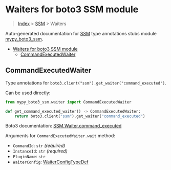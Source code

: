 # Waiters for boto3 SSM module

> [Index](..) > [SSM](.) > Waiters

Auto-generated documentation for
[SSM](https://boto3.amazonaws.com/v1/documentation/api/1.17.75/reference/services/ssm.html#SSM)
type annotations stubs module
[mypy_boto3_ssm](https://pypi.org/project/mypy-boto3-ssm/).

- [Waiters for boto3 SSM module](#waiters-for-boto3-ssm-module)
  - [CommandExecutedWaiter](#commandexecutedwaiter)

## CommandExecutedWaiter

Type annotations for `boto3.client("ssm").get_waiter("command_executed")`.

Can be used directly:

```python
from mypy_boto3_ssm.waiter import CommandExecutedWaiter

def get_command_executed_waiter() -> CommandExecutedWaiter:
    return boto3.client("ssm").get_waiter("command_executed")
```

Boto3 documentation:
[SSM.Waiter.command_executed](https://boto3.amazonaws.com/v1/documentation/api/1.17.75/reference/services/ssm.html#SSM.Waiter.command_executed)

Arguments for `CommandExecutedWaiter.wait` method:

- `CommandId`: `str` *(required)*
- `InstanceId`: `str` *(required)*
- `PluginName`: `str`
- `WaiterConfig`: [WaiterConfigTypeDef](./type_defs.md#waiterconfigtypedef)
